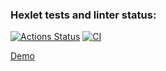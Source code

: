 ### Hexlet tests and linter status:
[![Actions Status](https://github.com/antonsmolko/rails-project-lvl3/workflows/hexlet-check/badge.svg)](https://github.com/antonsmolko/rails-project-lvl3/actions)
[![CI](https://github.com/antonsmolko/rails-project-lvl3/actions/workflows/ci.yml/badge.svg)](https://github.com/antonsmolko/rails-project-lvl3/actions/workflows/ci.yml)

[Demo](https://hexlet-bulletin-board-lvl3.herokuapp.com)
